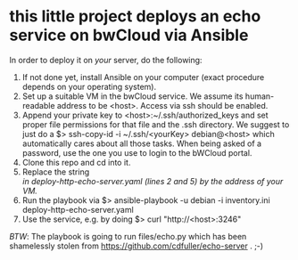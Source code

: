# this little project deploys an echo service on bwCloud via Ansible

In order to deploy it on *your* server, do the following:

1) If not done yet, install Ansible on your computer (exact procedure depends on your operating system).
2) Set up a suitable VM in the bwCloud service. We assume its human-readable address to be \<host\>. Access via ssh should be enabled.
3) Append your private key to \<host\>:~/.ssh/authorized\_keys and set proper file permissions for that file and the .ssh directory. We suggest to just do a $> ssh-copy-id -i ~/.ssh/\<yourKey\> debian@\<host\> which automatically cares about all those tasks. When being asked of a password, use the one you use to login to the bWCloud portal.
4) Clone this repo and cd into it.
5) Replace the string <address> in deploy-http-echo-server.yaml (lines 2 and 5) by the address of your VM.
6) Run the playbook via
   $> ansible-playbook -u debian -i inventory.ini deploy-http-echo-server.yaml
7) Use the service, e.g. by doing
   $> curl "http://\<host\>:3246"

*BTW*: The playbook is going to run files/echo.py which has been shamelessly stolen from https://github.com/cdfuller/echo-server . ;-)
